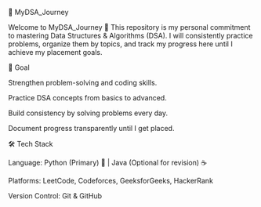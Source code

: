 📘 MyDSA_Journey

Welcome to MyDSA_Journey 🚀
This repository is my personal commitment to mastering Data Structures & Algorithms (DSA). I will consistently practice problems, organize them by topics, and track my progress here until I achieve my placement goals.

🎯 Goal

Strengthen problem-solving and coding skills.

Practice DSA concepts from basics to advanced.

Build consistency by solving problems every day.

Document progress transparently until I get placed.

🛠️ Tech Stack

Language: Python (Primary) 🐍 | Java (Optional for revision) ☕

Platforms: LeetCode, Codeforces, GeeksforGeeks, HackerRank

Version Control: Git & GitHub
